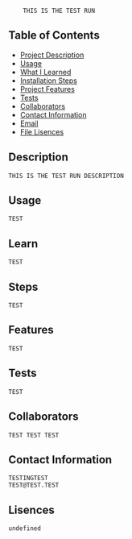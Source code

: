 
        THIS IS THE TEST RUN

  ## Table of Contents
  - [Project Description](#description)
  - [Usage](#usage)
  - [What I Learned](#learn)
  - [Installation Steps](#installation)
  - [Project Features](#features)
  - [Tests](#tests)
  - [Collaborators](#credits)
  - [Contact Information](#usernamer)
  - [Email](#email)
  - [File Lisences](#license)


  ## Description
    THIS IS THE TEST RUN DESCRIPTION

  ## Usage
    TEST
    
  ## Learn
    TEST

  ## Steps
    TEST

  ## Features
    TEST

  ## Tests
    TEST

    
  ## Collaborators
    TEST TEST TEST

  ## Contact Information 
    TESTINGTEST
    TEST@TEST.TEST

  ## Lisences 
    undefined
